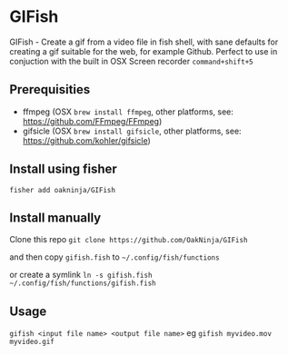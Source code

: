 # GIFish
GIFish - Create a gif from a video file in fish shell, with sane defaults for creating a gif suitable for the web, for example Github. Perfect to use in conjuction with the built in OSX Screen recorder `command+shift+5`

## Prerequisities
* ffmpeg (OSX `brew install ffmpeg`, other platforms, see: https://github.com/FFmpeg/FFmpeg)
* gifsicle (OSX `brew install gifsicle`, other platforms, see: https://github.com/kohler/gifsicle)

## Install using fisher
`fisher add oakninja/GIFish`

## Install manually 
Clone this repo `git clone https://github.com/OakNinja/GIFish`

and then copy `gifish.fish` to `~/.config/fish/functions` 

or create a symlink `ln -s gifish.fish ~/.config/fish/functions/gifish.fish`

## Usage
`gifish <input file name> <output file name>` eg `gifish myvideo.mov myvideo.gif`
